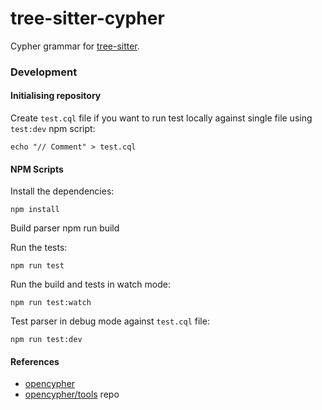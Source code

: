 tree-sitter-cypher
================

Cypher grammar for [tree-sitter].

### Development

#### Initialising repository

Create `test.cql` file if you want to run test locally against single file using `test:dev` npm script:

    echo "// Comment" > test.cql

#### NPM Scripts

Install the dependencies:

    npm install

Build parser
    npm run build

Run the tests:

    npm run test

Run the build and tests in watch mode:

    npm run test:watch

Test parser in debug mode against `test.cql` file:

    npm run test:dev

#### References
* [opencypher]
* [opencypher/tools] repo

[tree-sitter]: https://github.com/tree-sitter/tree-sitter
[opencypher]: https://opencypher.org/resources/
[openCypher/tools]: https://github.com/opencypher/openCypher/blob/a43606b91d7405f068b068c3eeb984eac8963e28/tools/grammar/src/main/java/org/opencypher/grammar/CharacterSet.java

